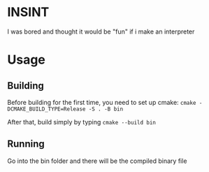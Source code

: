 # INSINT

I was bored and thought it would be "fun" if i make an interpreter

# Usage
## Building

Before building for the first time, you need to set up cmake:
`cmake -DCMAKE_BUILD_TYPE=Release -S . -B bin`

After that, build simply by typing
`cmake --build bin`

## Running

Go into the bin folder and there will be the compiled binary file

